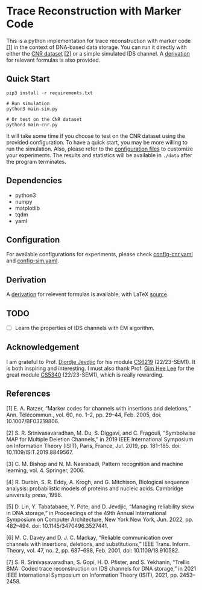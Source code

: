 # Trace Reconstruction with Marker Code

This is a python implementation for trace reconstruction with marker code [[1]](#r1) in the context of DNA-based data storage. You can run it directly with either the [CNR dataset](https://github.com/microsoft/clustered-nanopore-reads-dataset) [[2]](#r2) or a simple simulated IDS channel. A [derivation](derivation/derivation.pdf) for relevant formulas is also provided.

## Quick Start
```
pip3 install -r requirements.txt

# Run simulation
python3 main-sim.py

# Or test on the CNR dataset
python3 main-cnr.py 
```
It will take some time if you choose to test on the CNR dataset using the provided configuration. To have a quick start, you may be more willing to run the simulation. Also, please refer to the [configuration files](config) to customize your experiments. The results and statistics will be available in `./data` after the program terminates.

## Dependencies

+ python3
+ numpy
+ matplotlib
+ tqdm
+ yaml

## Configuration

For available configurations for experiments, please check [config-cnr.yaml](config/config-cnr.yaml) and [config-sim.yaml](config/config-sim.yaml).

## Derivation

A [derivation](derivation/derivation.pdf) for relevent formulas is available, with LaTeX [source](derivation/derivation.tex). 

## TODO
- [ ] Learn the properties of IDS channels with EM algorithm.

## Acknowledgement

I am grateful to Prof. [Djordje Jevdjic](https://www.comp.nus.edu.sg/~jevdjic/) for his module [CS6219](https://nusmods.com/modules/CS6219/advanced-topics-in-computer-systems) (22/23-SEM1). It is both inspiring and interesting. I must also thank Prof. [Gim Hee Lee](https://www.comp.nus.edu.sg/~leegh/) for the great module [CS5340](https://www.youtube.com/playlist?list=PLxg0CGqViygOb9Eyc8IXM27doxjp2SK0H) (22/23-SEM1), which is really rewarding.


## References

<a id="r1">[1]</a> E. A. Ratzer, “Marker codes for channels with insertions and deletions,” Ann. Télécommun., vol. 60, no. 1–2, pp. 29–44, Feb. 2005, doi: 10.1007/BF03219806.

<a id="r2">[2]</a> S. R. Srinivasavaradhan, M. Du, S. Diggavi, and C. Fragouli, “Symbolwise MAP for Multiple Deletion Channels,” in 2019 IEEE International Symposium on Information Theory (ISIT), Paris, France, Jul. 2019, pp. 181–185. doi: 10.1109/ISIT.2019.8849567.

<a id="r3">[3]</a> C. M. Bishop and N. M. Nasrabadi, Pattern recognition and machine learning, vol. 4. Springer, 2006.

<a id="r4">[4]</a> R. Durbin, S. R. Eddy, A. Krogh, and G. Mitchison, Biological sequence analysis: probabilistic models of proteins and nucleic acids. Cambridge university press, 1998.

<a id="r5">[5]</a> D. Lin, Y. Tabatabaee, Y. Pote, and D. Jevdjic, “Managing reliability skew in DNA storage,” in Proceedings of the 49th Annual International Symposium on Computer Architecture, New York New York, Jun. 2022, pp. 482–494. doi: 10.1145/3470496.3527441.

<a id="r6">[6]</a> M. C. Davey and D. J. C. Mackay, “Reliable communication over channels with insertions, deletions, and substitutions,” IEEE Trans. Inform. Theory, vol. 47, no. 2, pp. 687–698, Feb. 2001, doi: 10.1109/18.910582.

<a id="r7">[7]</a> S. R. Srinivasavaradhan, S. Gopi, H. D. Pfister, and S. Yekhanin, “Trellis BMA: Coded trace reconstruction on IDS channels for DNA storage,” in 2021 IEEE International Symposium on Information Theory (ISIT), 2021, pp. 2453–2458.

